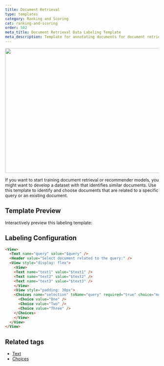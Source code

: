 ```yaml
---
title: Document Retrieval
type: templates
category: Ranking and Scoring
cat: ranking-and-scoring
order: 502
meta_title: Document Retrieval Data Labeling Template
meta_description: Template for annotating documents for document retrieval tasks with Label Studio for your machine learning and data science projects. 
---
```


<img src="/images/templates/document-retrieval.png" alt="" class="gif-border" width="552px" height="408px" />

If you want to start training document retrieval or recommender models, you might want to develop a dataset with that identifies similar documents. Use this template to identify and choose documents that are related to a specific query or an existing document.

## Template Preview

Interactively preview this labeling template:

<div id="main-preview"></div>

## Labeling Configuration

```html
<View>
  <Text name="query" value="$query" />
  <Header value="Select document related to the query:" />
  <View style="display: flex">
    <View>
    <Text name="text1" value="$text1" />
    <Text name="text2" value="$text2" />
    <Text name="text3" value="$text3" />
    </View>
    <View style="padding: 30px">
    <Choices name="selection" toName="query" required="true" choice="multiple">
      <Choice value="One" />
      <Choice value="Two" />
  	  <Choice value="Three" />
    </Choices>
    </View>
  </View>
</View>
```

## Related tags

- [Text](/tags/text.html)
- [Choices](/tags/choices.html)
